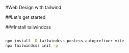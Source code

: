#Web Design with tailwind

##Let's get started

###Install tailwindcss

```bash

npm install -D tailwindcss postcss autoprefixer vite
npx tailwindcss init -p

```
